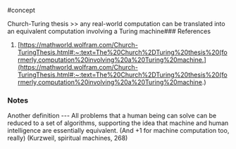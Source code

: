 #concept

Church-Turing thesis >> any real-world computation can be translated into an equivalent computation involving a Turing machine### References
<!--LEARN:fo0vZgxW-->
1. [https://mathworld.wolfram.com/Church-TuringThesis.html#:~:text=The%20Church%2DTuring%20thesis%20(formerly,computation%20involving%20a%20Turing%20machine.](https://mathworld.wolfram.com/Church-TuringThesis.html#:~:text=The%20Church%2DTuring%20thesis%20(formerly,computation%20involving%20a%20Turing%20machine.)

### Notes

Another definition ---
All problems that a human being can solve can be reduced to a set of algorithms, supporting the idea that machine and human intelligence are essentially equivalent. 
(And +1 for machine computation too, really) 
(Kurzweil, spiritual machines, 268)

